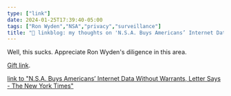 ```yaml
---
type: ["link"]
date: 2024-01-25T17:39:40-05:00
tags: ["Ron Wyden","NSA","privacy","surveillance"]
title: "🔗 linkblog: my thoughts on 'N.S.A. Buys Americans’ Internet Data Without Warrants, Letter Says - The New York Times'"
---
```

Well, this sucks. Appreciate Ron Wyden's diligence in this area.

[Gift link](https://www.nytimes.com/2024/01/25/us/politics/nsa-internet-privacy-warrant.html?unlocked_article_code=1.QU0.B3-f.5y68xxr9fNfe&smid=url-share).

[link to "N.S.A. Buys Americans’ Internet Data Without Warrants, Letter Says - The New York Times"](https://www.nytimes.com/2024/01/25/us/politics/nsa-internet-privacy-warrant.html)
